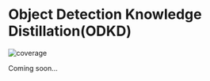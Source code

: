 # Object Detection Knowledge Distillation(ODKD)

![coverage](https://img.shields.io/badge/coverage-0%-orange.svg)

Coming soon...